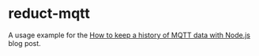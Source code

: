 # reduct-mqtt

A usage example for the [How to keep a history of MQTT data with Node.js](https://www.reduct.store/blog/tutorials/iot/how-to-keep-mqtt-data-node)
blog post.
